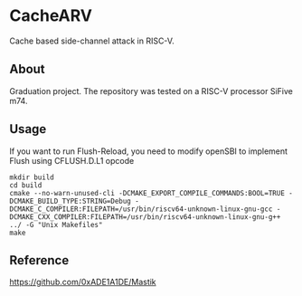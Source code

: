 # CacheARV
Cache based side-channel attack in RISC-V. 

## About 

Graduation project. The repository was tested on a RISC-V processor SiFive m74.

## Usage

If you want to run Flush-Reload, you need to modify openSBI to implement Flush using CFLUSH.D.L1 opcode

```shell
mkdir build
cd build
cmake --no-warn-unused-cli -DCMAKE_EXPORT_COMPILE_COMMANDS:BOOL=TRUE -DCMAKE_BUILD_TYPE:STRING=Debug -DCMAKE_C_COMPILER:FILEPATH=/usr/bin/riscv64-unknown-linux-gnu-gcc -DCMAKE_CXX_COMPILER:FILEPATH=/usr/bin/riscv64-unknown-linux-gnu-g++ ../ -G "Unix Makefiles"
make
```

## Reference

https://github.com/0xADE1A1DE/Mastik
